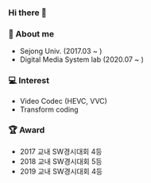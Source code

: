 ### Hi there 👋

<!--
**sorosong/sorosong** is a ✨ _special_ ✨ repository because its `README.md` (this file) appears on your GitHub profile.

Here are some ideas to get you started:

- 🔭 I’m currently working on ...
- 🌱 I’m currently learning ...
- 👯 I’m looking to collaborate on ...
- 🤔 I’m looking for help with ...
- 💬 Ask me about ...
- 📫 How to reach me: ...
- 😄 Pronouns: ...
- ⚡ Fun fact: ...
-->
### 👀 About me
- Sejong Univ. (2017.03 ~ )
- Digital Media System lab (2020.07 ~ )

### 💻 Interest
- Video Codec (HEVC, VVC)
- Transform coding

### 🏆 Award
- 2017 교내 SW경시대회 4등
- 2018 교내 SW경시대회 5등
- 2019 교내 SW경시대회 4등
